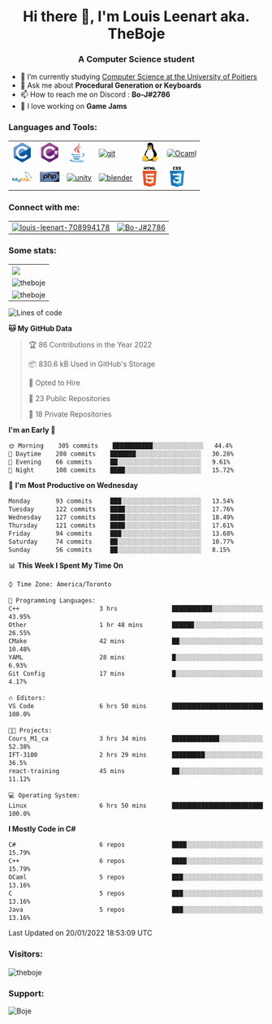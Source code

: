 <h1 align="center">Hi there 👋, I'm Louis Leenart aka. TheBoje</h1>
<h3 align="center">A Computer Science student</h3>

- 🔭 I’m currently studying [Computer Science at the University of Poitiers](http://formations.univ-poitiers.fr/fr/index/autre-diplome-niveau-master-AM/autre-diplome-niveau-master-AM/cmi-informatique-JD2XQGVY.html)
- 💬 Ask me about **Procedural Generation or Keyboards** <!-- TODO Ajouter un svg d'ergodox -->
- 📫 How to reach me on Discord : **Bo-J#2786**
- 🎯 I love working on **Game Jams**

<h3 align="left">Languages and Tools:</h3>
<p align="center"> 
  <table align="center">
    <tr>
      <td><a href="https://www.cprogramming.com/" target="_blank"> <img src="https://raw.githubusercontent.com/devicons/devicon/master/icons/c/c-original.svg" alt="c" width="40" height="40"/> </a> 
      <td><a href="https://www.w3schools.com/cs/" target="_blank"> <img src="https://raw.githubusercontent.com/devicons/devicon/master/icons/csharp/csharp-original.svg" alt="csharp" width="40" height="40"/> </a> 
      <td><a href="https://www.java.com" target="_blank"> <img src="https://raw.githubusercontent.com/devicons/devicon/master/icons/java/java-original.svg" alt="java" width="40" height="40"/> </a> 
      <td><a href="https://git-scm.com/" target="_blank"> <img src="https://www.vectorlogo.zone/logos/git-scm/git-scm-icon.svg" alt="git" width="40" height="40"/> </a>
      <td><a href="https://www.linux.org/" target="_blank"> <img src="https://raw.githubusercontent.com/devicons/devicon/master/icons/linux/linux-original.svg" alt="linux" width="40" height="40"/> </a> 
      <td><a href="" target="_blank"> <img src="https://ocaml.org/img/OCaml_Sticker.svg" alt="Ocaml" width="40" height="40" style="border-radius: 5px;"/> </a>
    <tr>
      <td><a href="https://www.mysql.com/" target="_blank"> <img src="https://raw.githubusercontent.com/devicons/devicon/master/icons/mysql/mysql-original-wordmark.svg" alt="mysql" width="40" height="40"/> </a>
      <td><a href="https://www.php.net" target="_blank"> <img src="https://raw.githubusercontent.com/devicons/devicon/master/icons/php/php-original.svg" alt="php" width="40" height="40"/> </a>
      <td><a href="https://unity.com/" target="_blank"> <img src="https://www.vectorlogo.zone/logos/unity3d/unity3d-icon.svg" alt="unity" width="40" height="40"/> </a>
      <td><a href="https://www.blender.org/" target="_blank"> <img src="https://download.blender.org/branding/community/blender_community_badge_white.svg" alt="blender" width="40" height="40"/> </a> 
      <td><a href="https://www.w3.org/html/" target="_blank"> <img src="https://raw.githubusercontent.com/devicons/devicon/master/icons/html5/html5-original-wordmark.svg" alt="html5" width="40" height="40"/> </a>
      <td><a href="https://www.w3schools.com/css/" target="_blank"> <img src="https://raw.githubusercontent.com/devicons/devicon/master/icons/css3/css3-original-wordmark.svg" alt="css3" width="40" height="40"/> </a>  
  </table>
  
</p>

<h3 align="left">Connect with me:</h3>
<p align="left">
  <table align="center">
    <tr>
      <td><a href="https://linkedin.com/in/louis-leenart-708994178" target="blank"><img align="center" src="https://cdn.jsdelivr.net/npm/simple-icons@3.0.1/icons/linkedin.svg" alt="louis-leenart-708994178" height="40" width="40"/></a>
      <td><a href="https://discord.gg/Bo-J#2786" target="blank"><img align="center" src="https://cdn.jsdelivr.net/npm/simple-icons@3.0.1/icons/discord.svg" alt="Bo-J#2786" height="40" width="40"/></a> 
  </table>
</p>

<h3 align="left">Some stats:</h3>
<p align="center">
  <table align="center">
    <tr><td><img align="center" src="https://github-readme-stats.vercel.app/api?username=TheBoje&show_icons=true&theme=dark&count_private=true" />
    <tr><td><img align="center" src="https://github-readme-streak-stats.herokuapp.com/?user=theboje&theme=dark&count_private=true&" alt="theboje" />
    <tr><td><img align="center" src="https://github-readme-stats.vercel.app/api/wakatime?username=Bo_J&theme=dark" alt="theboje" />
  </table>
</p>

<!--START_SECTION:waka-->
![Lines of code](https://img.shields.io/badge/From%20Hello%20World%20I%27ve%20Written-1%20Million%20lines%20of%20code-blue)

**🐱 My GitHub Data** 

> 🏆 86 Contributions in the Year 2022
 > 
> 📦 830.6 kB Used in GitHub's Storage 
 > 
> 💼 Opted to Hire
 > 
> 📜 23 Public Repositories 
 > 
> 🔑 18 Private Repositories  
 > 
**I'm an Early 🐤** 

```text
🌞 Morning    305 commits    ███████████░░░░░░░░░░░░░░   44.4% 
🌆 Daytime    208 commits    ███████░░░░░░░░░░░░░░░░░░   30.28% 
🌃 Evening    66 commits     ██░░░░░░░░░░░░░░░░░░░░░░░   9.61% 
🌙 Night      108 commits    ████░░░░░░░░░░░░░░░░░░░░░   15.72%

```
📅 **I'm Most Productive on Wednesday** 

```text
Monday       93 commits     ███░░░░░░░░░░░░░░░░░░░░░░   13.54% 
Tuesday      122 commits    ████░░░░░░░░░░░░░░░░░░░░░   17.76% 
Wednesday    127 commits    ████░░░░░░░░░░░░░░░░░░░░░   18.49% 
Thursday     121 commits    ████░░░░░░░░░░░░░░░░░░░░░   17.61% 
Friday       94 commits     ███░░░░░░░░░░░░░░░░░░░░░░   13.68% 
Saturday     74 commits     ██░░░░░░░░░░░░░░░░░░░░░░░   10.77% 
Sunday       56 commits     ██░░░░░░░░░░░░░░░░░░░░░░░   8.15%

```


📊 **This Week I Spent My Time On** 

```text
⌚︎ Time Zone: America/Toronto

💬 Programming Languages: 
C++                      3 hrs               ███████████░░░░░░░░░░░░░░   43.95% 
Other                    1 hr 48 mins        ██████░░░░░░░░░░░░░░░░░░░   26.55% 
CMake                    42 mins             ██░░░░░░░░░░░░░░░░░░░░░░░   10.48% 
YAML                     28 mins             █░░░░░░░░░░░░░░░░░░░░░░░░   6.93% 
Git Config               17 mins             █░░░░░░░░░░░░░░░░░░░░░░░░   4.17%

🔥 Editors: 
VS Code                  6 hrs 50 mins       █████████████████████████   100.0%

🐱‍💻 Projects: 
Cours_M1_ca              3 hrs 34 mins       █████████████░░░░░░░░░░░░   52.38% 
IFT-3100                 2 hrs 29 mins       █████████░░░░░░░░░░░░░░░░   36.5% 
react-training           45 mins             ██░░░░░░░░░░░░░░░░░░░░░░░   11.12%

💻 Operating System: 
Linux                    6 hrs 50 mins       █████████████████████████   100.0%

```

**I Mostly Code in C#** 

```text
C#                       6 repos             ████░░░░░░░░░░░░░░░░░░░░░   15.79% 
C++                      6 repos             ████░░░░░░░░░░░░░░░░░░░░░   15.79% 
OCaml                    5 repos             ███░░░░░░░░░░░░░░░░░░░░░░   13.16% 
C                        5 repos             ███░░░░░░░░░░░░░░░░░░░░░░   13.16% 
Java                     5 repos             ███░░░░░░░░░░░░░░░░░░░░░░   13.16%

```



 Last Updated on 20/01/2022 18:53:09 UTC
<!--END_SECTION:waka-->

<h3 align="left">Visitors:</h3>
<p><img align="center" src="https://visitor-badge.glitch.me/badge?page_id=TheBoje" alt="theboje" /></p>

<h3 align="left">Support:</h3>
<p><a href="https://www.buymeacoffee.com/Boje"> <img align="left" src="https://cdn.buymeacoffee.com/buttons/v2/default-yellow.png" height="50" width="210" alt="Boje" /></a></p>
